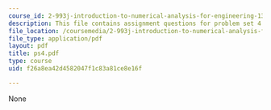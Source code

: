 ```yaml
---
course_id: 2-993j-introduction-to-numerical-analysis-for-engineering-13-002j-spring-2005
description: This file contains assignment questions for problem set 4.
file_location: /coursemedia/2-993j-introduction-to-numerical-analysis-for-engineering-13-002j-spring-2005/f26a8ea42d4582047f1c83a81ce8e16f_ps4.pdf
file_type: application/pdf
layout: pdf
title: ps4.pdf
type: course
uid: f26a8ea42d4582047f1c83a81ce8e16f

---
```

None